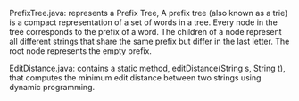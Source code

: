 PrefixTree.java: represents a Prefix Tree, A prefix tree (also known as a trie) is a compact representation of a set of words in a tree. Every node in the tree corresponds to the prefix of a word. The children of a node represent all different strings that share the same prefix but differ in the last letter. The root node represents the empty prefix.

EditDistance.java:  contains a static method, editDistance(String s, String t), that computes the minimum edit distance between two strings using dynamic programming.
